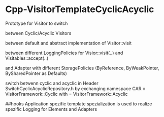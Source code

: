 # Cpp-VisitorTemplateCyclicAcyclic

Prototype for Visitor to switch 

between Cyclic/Acyclic Visitors

between default and abstract implementation of Visitor::visit  

between different LoggingPolicies for Visior::visit(..) and Visitables::accept(..)

and Adapter with different StoragePolicies (ByReference, ByWeakPointer, BySharedPointer as Defaults)

switch betwenn cyclic and acyclic in Header SwitchCyclicAcyclicRepository.h by exchanging 
namespace CAR = VisitorFramework::Cyclic with = VisitorFramework::Acyclic

##hooks
Application spezific template spezialization is used to realize spezific Logging
for Elements and Adapters